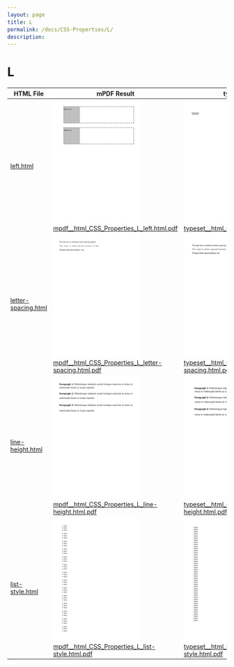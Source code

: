 ```yaml
---
layout: page
title: L
permalink: /docs/CSS-Properties/L/
description: 
---
```


# L
HTML File | mPDF Result | typeset.sh Result | PDFreactor Result
------------ | ------------- | ------------- | -------------
[left.html](/html/CSS%20Properties/L/left.html) | ![](mpdf__html_CSS_Properties_L_left.html.png) [mpdf__html_CSS_Properties_L_left.html.pdf](mpdf__html_CSS_Properties_L_left.html.pdf) | ![](typeset__html_CSS_Properties_L_left.html.png) [typeset__html_CSS_Properties_L_left.html.pdf](typeset__html_CSS_Properties_L_left.html.pdf) | ![](pdfreactor__html_CSS_Properties_L_left.html.png) [pdfreactor__html_CSS_Properties_L_left.html.pdf](pdfreactor__html_CSS_Properties_L_left.html.pdf)
[letter-spacing.html](/html/CSS%20Properties/L/letter-spacing.html) | ![](mpdf__html_CSS_Properties_L_letter-spacing.html.png) [mpdf__html_CSS_Properties_L_letter-spacing.html.pdf](mpdf__html_CSS_Properties_L_letter-spacing.html.pdf) | ![](typeset__html_CSS_Properties_L_letter-spacing.html.png) [typeset__html_CSS_Properties_L_letter-spacing.html.pdf](typeset__html_CSS_Properties_L_letter-spacing.html.pdf) | ![](pdfreactor__html_CSS_Properties_L_letter-spacing.html.png) [pdfreactor__html_CSS_Properties_L_letter-spacing.html.pdf](pdfreactor__html_CSS_Properties_L_letter-spacing.html.pdf)
[line-height.html](/html/CSS%20Properties/L/line-height.html) | ![](mpdf__html_CSS_Properties_L_line-height.html.png) [mpdf__html_CSS_Properties_L_line-height.html.pdf](mpdf__html_CSS_Properties_L_line-height.html.pdf) | ![](typeset__html_CSS_Properties_L_line-height.html.png) [typeset__html_CSS_Properties_L_line-height.html.pdf](typeset__html_CSS_Properties_L_line-height.html.pdf) | ![](pdfreactor__html_CSS_Properties_L_line-height.html.png) [pdfreactor__html_CSS_Properties_L_line-height.html.pdf](pdfreactor__html_CSS_Properties_L_line-height.html.pdf)
[list-style.html](/html/CSS%20Properties/L/list-style.html) | ![](mpdf__html_CSS_Properties_L_list-style.html.png) [mpdf__html_CSS_Properties_L_list-style.html.pdf](mpdf__html_CSS_Properties_L_list-style.html.pdf) | ![](typeset__html_CSS_Properties_L_list-style.html.png) [typeset__html_CSS_Properties_L_list-style.html.pdf](typeset__html_CSS_Properties_L_list-style.html.pdf) | ![](pdfreactor__html_CSS_Properties_L_list-style.html.png) [pdfreactor__html_CSS_Properties_L_list-style.html.pdf](pdfreactor__html_CSS_Properties_L_list-style.html.pdf)
